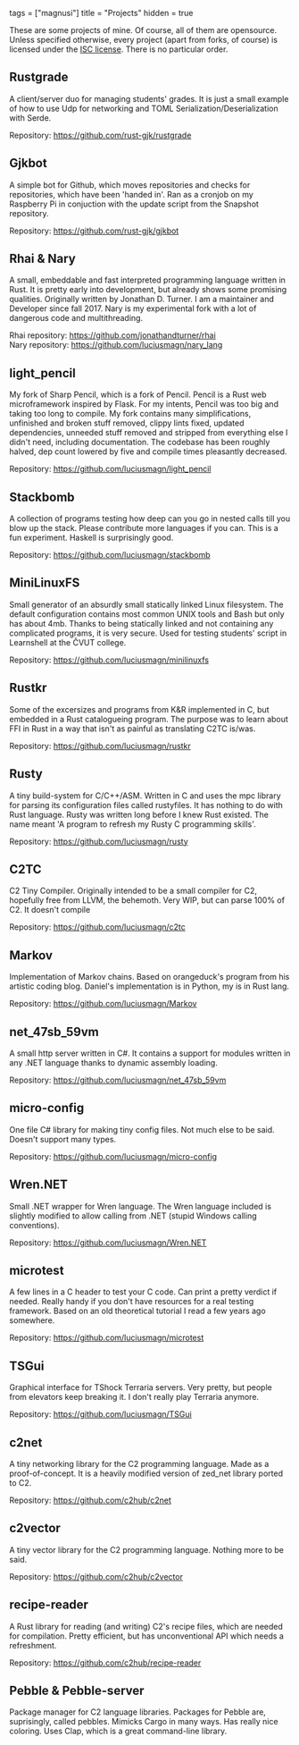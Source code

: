 tags = ["magnusi"]
title = "Projects"
hidden = true


These are some projects of mine. Of course,
all of them are opensource. Unless specified otherwise,
every project (apart from forks, of course) is licensed
under the [ISC license](https://choosealicense.com/licenses/isc/).
There is no particular order.

## Rustgrade
A client/server duo for managing students' grades. It is just
a small example of how to use Udp for networking and TOML
Serialization/Deserialization with Serde.

Repository: <https://github.com/rust-gjk/rustgrade>

## Gjkbot
A simple bot for Github, which moves repositories
and checks for repositories, which have been
'handed in'. Ran as a cronjob on my Raspberry Pi in
conjuction with the update script from the Snapshot
repository.

Repository: <https://github.com/rust-gjk/gjkbot>

## Rhai & Nary
A small, embeddable and fast interpreted programming language
written in Rust. It is pretty early into development,
but already shows some promising qualities. Originally
written by Jonathan D. Turner. I am a maintainer and Developer
since fall 2017.
Nary is my experimental fork with a lot of dangerous
code and multithreading.

Rhai repository: <https://github.com/jonathandturner/rhai>  
Nary repository: <https://github.com/luciusmagn/nary_lang>

## light_pencil
My fork of Sharp Pencil, which is a fork of Pencil. Pencil
is a Rust web microframework inspired by Flask. For my
intents, Pencil was too big and taking too long to compile.
My fork contains many simplifications, unfinished and broken
stuff removed, clippy lints fixed, updated dependencies,
unneeded stuff removed and stripped from everything else
I didn't need, including documentation. The codebase has
been roughly halved, dep count lowered by five and compile
times pleasantly decreased.

Repository: <https://github.com/luciusmagn/light_pencil>

## Stackbomb
A collection of programs testing how deep can you go in
nested calls till you blow up the stack. Please contribute
more languages if you can. This is a fun experiment.
Haskell is surprisingly good.

Repository: <https://github.com/luciusmagn/stackbomb>

## MiniLinuxFS
Small generator of an absurdly small statically linked
Linux filesystem. The default configuration contains
most common UNIX tools and Bash but only has about 4mb.
Thanks to being statically linked and not containing
any complicated programs, it is very secure.
Used for testing students' script in Learnshell at
the ČVUT college.

Repository: <https://github.com/luciusmagn/minilinuxfs>

## Rustkr
Some of the excersizes and programs from K&R implemented
in C, but embedded in a Rust catalogueing program. The
purpose was to learn about FFI in Rust in a way that
isn't as painful as translating C2TC is/was.

Repository: <https://github.com/luciusmagn/rustkr>

## Rusty
A tiny build-system for C/C++/ASM. Written in C and
uses the mpc library for parsing its configuration
files called rustyfiles. It has nothing to do with Rust
language. Rusty was written long before I knew Rust
existed. The name meant 'A program to refresh my Rusty
C programming skills'.

Repository: <https://github.com/luciusmagn/rusty>

## C2TC
C2 Tiny Compiler. Originally intended to be a small
compiler for C2, hopefully free from LLVM, the behemoth.
Very WIP, but can parse 100% of C2. It doesn't compile

Repository: <https://github.com/luciusmagn/c2tc>

## Markov
Implementation of Markov chains. Based on orangeduck's
program from his artistic coding blog. Daniel's
implementation is in Python, my is in Rust lang.

Repository: <https://github.com/luciusmagn/Markov>

## net_47sb_59vm
A small http server written in C#. It contains a
support for modules written in any .NET language
thanks to dynamic assembly loading.

Repository: <https://github.com/luciusmagn/net_47sb_59vm>

## micro-config
One file C# library for making tiny config files. Not
much else to be said. Doesn't support many types.

Repository: <https://github.com/luciusmagn/micro-config>

## Wren.NET
Small .NET wrapper for Wren language. The Wren language
included is slightly modified to allow calling from .NET
(stupid Windows calling conventions).

Repository: <https://github.com/luciusmagn/Wren.NET>

## microtest
A few lines in a C header to test your C code. Can print a
pretty verdict if needed. Really handy if you don't have
resources for a real testing framework. Based on an old
theoretical tutorial I read a few years ago somewhere.

Repository: <https://github.com/luciusmagn/microtest>

## TSGui
Graphical interface for TShock Terraria servers. Very pretty,
but people from elevators keep breaking it. I don't really
play Terraria anymore.

Repository: <https://github.com/luciusmagn/TSGui>

## c2net
A tiny networking library for the C2 programming language.
Made as a proof-of-concept. It is a heavily modified
version of zed_net library ported to C2.

Repository: <https://github.com/c2hub/c2net>

## c2vector
A tiny vector library for the C2 programming language. Nothing
more to be said.

Repository: <https://github.com/c2hub/c2vector>

## recipe-reader
A Rust library for reading (and writing) C2's recipe files, which
are needed for compilation. Pretty efficient, but has unconventional
API which needs a refreshment.

Repository: <https://github.com/c2hub/recipe-reader>

## Pebble & Pebble-server
Package manager for C2 language libraries. Packages for Pebble are,
suprisingly, called pebbles. Mimicks Cargo in many ways. Has
really nice coloring. Uses Clap, which is a great command-line library. 
